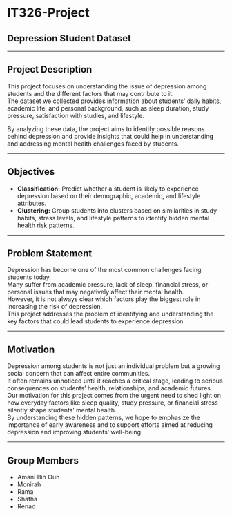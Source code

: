 # IT326-Project
## Depression Student Dataset

---

## Project Description
This project focuses on understanding the issue of depression among students and the different factors that may contribute to it.  
The dataset we collected provides information about students’ daily habits, academic life, and personal background, such as sleep duration, study pressure, satisfaction with studies, and lifestyle.  

By analyzing these data, the project aims to identify possible reasons behind depression and provide insights that could help in understanding and addressing mental health challenges faced by students.


---

## Objectives
- **Classification:** Predict whether a student is likely to experience depression based on their demographic, academic, and lifestyle attributes.  
- **Clustering:** Group students into clusters based on similarities in study habits, stress levels, and lifestyle patterns to identify hidden mental health risk patterns.  

---

## Problem Statement
Depression has become one of the most common challenges facing students today.  
Many suffer from academic pressure, lack of sleep, financial stress, or personal issues that may negatively affect their mental health.  
However, it is not always clear which factors play the biggest role in increasing the risk of depression.  
This project addresses the problem of identifying and understanding the key factors that could lead students to experience depression.

---

## Motivation
Depression among students is not just an individual problem but a growing social concern that can affect entire communities.  
It often remains unnoticed until it reaches a critical stage, leading to serious consequences on students’ health, relationships, and academic futures.  
Our motivation for this project comes from the urgent need to shed light on how everyday factors like sleep quality, study pressure, or financial stress silently shape students’ mental health.  
By understanding these hidden patterns, we hope to emphasize the importance of early awareness and to support efforts aimed at reducing depression and improving students’ well-being.

---

## Group Members
- Amani Bin Oun
- Monirah
- Rama
- Shatha
- Renad
